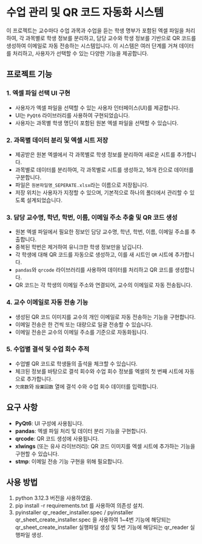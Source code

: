 # 수업 관리 및 QR 코드 자동화 시스템

이 프로젝트는 교수마다 수업 과목과 수업을 듣는 학생 명부가 포함된 엑셀 파일을 처리하여, 각 과목별로 학생 정보를 분리하고, 담당 교수와 학생 정보를 기반으로 QR 코드를 생성하여 이메일로 자동 전송하는 시스템입니다. 이 시스템은 여러 단계를 거쳐 데이터를 처리하고, 사용자가 선택할 수 있는 다양한 기능을 제공합니다.

## 프로젝트 기능

### 1. 엑셀 파일 선택 UI 구현
- 사용자가 엑셀 파일을 선택할 수 있는 사용자 인터페이스(UI)를 제공합니다.
- UI는 `PyQt6` 라이브러리를 사용하여 구현되었습니다.
- 사용자는 과목별 학생 명단이 포함된 원본 엑셀 파일을 선택할 수 있습니다.
  
### 2. 과목별 데이터 분리 및 엑셀 시트 저장
- 제공받은 원본 엑셀에서 각 과목별로 학생 정보를 분리하여 새로운 시트를 추가합니다.
- 과목별로 데이터를 분리하여, 각 과목별로 시트를 생성하고, 16개 칸으로 데이터를 구분합니다.
- 파일은 `원본파일명_SEPERATE.xlsx`라는 이름으로 저장됩니다.
- 저장 위치는 사용자가 지정할 수 있으며, 기본적으로 하나의 폴더에서 관리할 수 있도록 설계되었습니다.

### 3. 담당 교수명, 학년, 학번, 이름, 이메일 주소 추출 및 QR 코드 생성
- 원본 엑셀 파일에서 필요한 정보인 담당 교수명, 학년, 학번, 이름, 이메일 주소를 추출합니다.
- 중복된 학번은 제거하여 유니크한 학생 정보만을 남깁니다.
- 각 학생에 대해 QR 코드를 자동으로 생성하고, 이를 새 시트인 `QR` 시트에 추가합니다.
- `pandas`와 `qrcode` 라이브러리를 사용하여 데이터를 처리하고 QR 코드를 생성합니다.
- QR 코드는 각 학생의 이메일 주소와 연결되어, 교수의 이메일로 자동 전송됩니다.

### 4. 교수 이메일로 자동 전송 기능
- 생성된 QR 코드 이미지를 교수의 개인 이메일로 자동 전송하는 기능을 구현합니다.
- 이메일 전송은 한 건씩 또는 대량으로 일괄 전송할 수 있습니다.
- 이메일 전송은 교수의 이메일 주소를 기준으로 자동화됩니다.

### 5. 수업별 결석 및 수업 회수 추적
- 수업별 QR 코드로 학생들의 출석을 체크할 수 있습니다.
- 체크된 정보를 바탕으로 결석 회수와 수업 회수 정보를 엑셀의 첫 번째 시트에 자동으로 추가합니다.
- `欠席数`와 `授業回数` 열에 결석 수와 수업 회수 데이터를 입력합니다.

## 요구 사항

- **PyQt6**: UI 구성에 사용됩니다.
- **pandas**: 엑셀 파일 처리 및 데이터 분리 기능을 구현합니다.
- **qrcode**: QR 코드 생성에 사용됩니다.
- **xlwings** (또는 유사 라이브러리): QR 코드 이미지를 엑셀 시트에 추가하는 기능을 구현할 수 있습니다.
- **stmp**: 이메일 전송 기능 구현을 위해 필요합니다.

## 사용 방법

1. python 3.12.3 버전을 사용하였음.
2. pip install -r requirements.txt 를 사용하여 의존성 설치.
3. pyinstaller qr_reader_installer.spec / pyinstaller qr_sheet_create_installer.spec 을 사용하여 1~4번 기능에 해당되는 qr_sheet_create_installer 실행파일 생성 및 5번 기능에 해당되는 qr_reader 실행파일 생성.